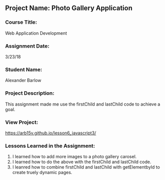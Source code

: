 ## Project Name:  Photo Gallery Application

### Course Title:
Web Application Development

### Assignment Date:  
3/23/18

### Student Name:  
Alexander Barlow

### Project Description:
This assignment made me use the firstChild and lastChild code to achieve a goal.

### View Project:
https://arb15v.github.io/lesson6_javascript3/

### Lessons Learned in the Assignment:
1. I learned how to add more images to a photo gallery carosel.
2. I learned how to do the above with the firstChild and lastChild code.
3. I leanred  how to combine firstChild and lastChild with getElementbyId to create truely dynamic pages.
